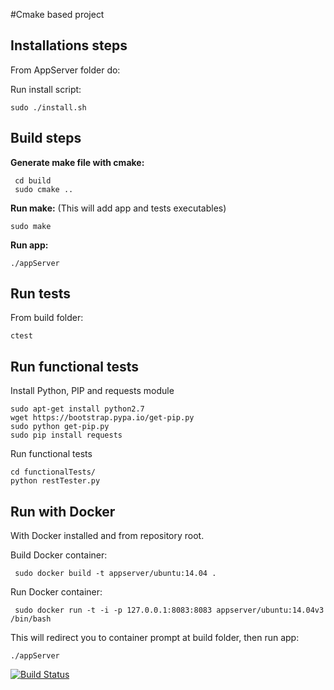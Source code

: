 #Cmake based project

## Installations steps ##

From AppServer folder do:

Run install script:

```
sudo ./install.sh
```

## Build steps ##

**Generate make file with cmake:**

```
 cd build
 sudo cmake ..
```

**Run make:** (This will add app and tests executables)

```
sudo make
```

**Run app:** 

```
./appServer
```


## Run tests ##

From build folder:

```
ctest
```

## Run functional tests ##

Install Python, PIP and requests module

```
sudo apt-get install python2.7
wget https://bootstrap.pypa.io/get-pip.py
sudo python get-pip.py
sudo pip install requests
```

Run functional tests
```
cd functionalTests/
python restTester.py
```

## Run with Docker ##


With Docker installed and from repository root.

Build Docker container:

```
 sudo docker build -t appserver/ubuntu:14.04 .
```

Run Docker container:

```
 sudo docker run -t -i -p 127.0.0.1:8083:8083 appserver/ubuntu:14.04v3 /bin/bash
```

This will redirect you to container prompt at build folder, then run app:


```
./appServer
```










[![Build Status](https://travis-ci.org/nicolas-vazquez/tp75521c.svg?branch=develop)](https://travis-ci.org/nicolas-vazquez/tp75521c)
